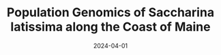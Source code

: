 ---
title: "Population Genomics of Saccharina latissima along the Coast of Maine"
collection: talks
type: "<strong>Invited Talk</strong>"
venue: "Alaska Seaweed Genetics Workshop"
date: 2024-04-01
location: "Juneau, AK"
---